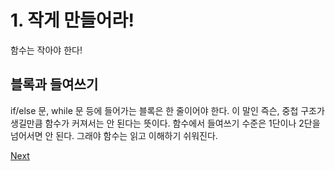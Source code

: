 # 1. 작게 만들어라!

함수는 작아야 한다!

## **블록과 들여쓰기**

if/else 문, while 문 등에 들어가는 블록은 한 줄이어야 한다. 이 말인 즉슨, 중첩 구조가 생길만큼 함수가 커져서는 안 된다는 뜻이다. 함수에서 들여쓰기 수준은 1단이나 2단을 넘어서면 안 된다. 그래야 함수는 읽고 이해하기 쉬워진다.  



[Next](3/2..md)

